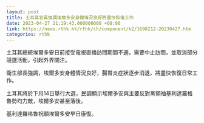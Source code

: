 ```yaml
---
layout: post
title: 土耳其官員強調埃爾多安身體情況良好將盡快恢復工作
date: 2023-04-27 21:19:43.000000000 +08:00
link: https://news.rthk.hk/rthk/ch/component/k2/1698212-20230427.htm
categories: rthk
---
```


土耳其總統埃爾多安日前接受電視直播訪問期間不適，需要中止訪問，並取消部分競選活動，引起外界關注。

衛生部長強調，埃爾多安身體情況良好，腸胃炎症狀逐步消退，將盡快恢復日常工作。

土耳其將於下月14日舉行大選，民調顯示埃爾多安與主要反對黨領袖基利達羅格魯勢均力敵，埃爾多安甚至落後。

基利達羅格魯祝願埃爾多安早日康復。
